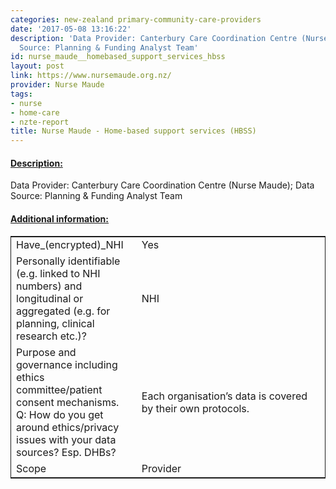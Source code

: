 ```yaml
---
categories: new-zealand primary-community-care-providers
date: '2017-05-08 13:16:22'
description: 'Data Provider: Canterbury Care Coordination Centre (Nurse Maude); Data
  Source: Planning & Funding Analyst Team'
id: nurse_maude__homebased_support_services_hbss
layout: post
link: https://www.nursemaude.org.nz/
provider: Nurse Maude
tags:
- nurse
- home-care
- nzte-report
title: Nurse Maude - Home-based support services (HBSS)
---
```



 <h4> <u>Description:</u> </h4>
Data Provider: Canterbury Care Coordination Centre (Nurse Maude); Data Source: Planning & Funding Analyst Team
 <h4> <u>Additional information:</u> </h4>
 <table style="border: 1px solid">
 <tr> <td width="40%">Have_(encrypted)_NHI</td> <td>Yes</td> </tr>
 <tr> <td width="40%">Personally identifiable (e.g. linked to NHI numbers) and longitudinal or aggregated (e.g. for planning, clinical research etc.)?</td> <td>NHI</td> </tr>
 <tr> <td width="40%">Purpose and governance including ethics committee/patient consent mechanisms. Q: How do you get around ethics/privacy issues with your data sources? Esp. DHBs?</td> <td>Each organisation’s data is covered by their own protocols. </td> </tr>
 <tr> <td width="40%">Scope</td> <td>Provider</td> </tr>
 </table>